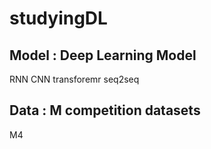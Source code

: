 # studyingDL

## Model : Deep Learning Model
  RNN
  CNN
  transforemr
  seq2seq
## Data : M competition datasets
  M4

